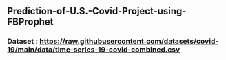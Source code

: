 ## Prediction-of-U.S.-Covid-Project-using-FBProphet
### Dataset : https://raw.githubusercontent.com/datasets/covid-19/main/data/time-series-19-covid-combined.csv
